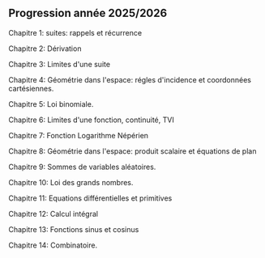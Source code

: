 ## Progression année 2025/2026
Chapitre 1: suites: rappels et récurrence

Chapitre 2: Dérivation

Chapitre 3: Limites d'une suite

Chapitre 4: Géométrie dans l'espace: régles d'incidence et coordonnées cartésiennes. 

Chapitre 5: Loi binomiale.

Chapitre 6: Limites d'une fonction, continuité, TVI

Chapitre 7: Fonction Logarithme Népérien

Chapitre 8: Géométrie dans l'espace: produit scalaire et équations de plan

Chapitre 9: Sommes de variables aléatoires.

Chapitre 10: Loi des grands nombres.

Chapitre 11: Equations différentielles et primitives

Chapitre 12: Calcul intégral

Chapitre 13: Fonctions sinus et cosinus

Chapitre 14: Combinatoire.


 


